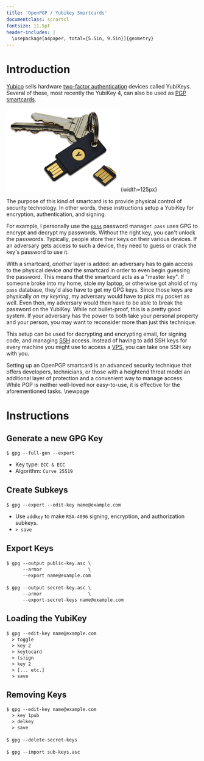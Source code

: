```yaml
---
title: 'OpenPGP / Yubikey Smartcards'
documentclass: scrartcl
fontsize: 11.5pt
header-includes: |
  \usepackage[a4paper, total={5.5in, 9.5in}]{geometry}
---
```


# Introduction

[Yubico](https://www.yubico.com) sells hardware [two-factor authentication](https://en.wikipedia.org/wiki/Multi-factor_authentication) devices called YubiKeys. Several of these, most recently the YubiKey 4, can also be used as [PGP](https://en.wikipedia.org/wiki/Pretty_Good_Privacy) [smartcards](https://en.wikipedia.org/wiki/OpenPGP_card).

![YubiKey 4 & Nano](yubikey4.png){width=125px}

The purpose of this kind of smartcard is to provide physical control of security technology. In other words, these instructions setup a YubiKey for encryption, authentication, and signing.

For example, I personally use the [`pass`](https://www.passwordstore.org/) password manager. `pass` uses GPG to encrypt and decrypt my passwords.  Without the right key, you can't unlock the passwords. Typically, people store their keys on their various devices. If an adversary gets access to such a device, they need to guess or crack the key's password to use it.

With a smartcard, *another* layer is added: an adversary has to gain access to the physical device *and* the smartcard in order to even begin guessing the password. This means that the smartcard acts as a "master key". If someone broke into my home, stole my laptop, or otherwise got ahold of my `pass` database, they'd also have to get my GPG keys. Since those keys are physically _on my keyring_, my adversary would have to pick my pocket as well. Even then, my adversary would then have to be able to break the password on the YubiKey. While not bullet-proof, this is a pretty good system. If your adversary has the power to both take your personal property and your person, you may want to reconsider more than just this technique.

This setup can be used for decrypting and encrypting email, for signing code, and managing [SSH](https://en.wikipedia.org/wiki/Secure_Shell) access. Instead of having to add SSH keys for every machine you might use to access a [VPS](https://en.wikipedia.org/wiki/Virtual_private_server), you can take one SSH key with you.

Setting up an OpenPGP smartcard is an advanced security technique that offers developers, technicians, or those with a heightend threat model an additional layer of protection and a convenient way to manage access. While PGP is neither well-loved nor easy-to-use, it is effective for the aforementioned tasks. 
\newpage

# Instructions
## Generate a new GPG Key

    $ gpg --full-gen --expert

  * Key type: `ECC & ECC`
  * Algorithm: `Curve 25519`

## Create Subkeys

    $ gpg --expert --edit-key name@example.com

* Use `addkey` to make `RSA-4096` signing, encryption, and authorization subkeys.
* `> save`

## Export Keys

    $ gpg --output public-key.asc \
          --armor                 \
          --export name@example.com

    $ gpg --output secret-key.asc \
          --armor                 \
          --export-secret-keys name@example.com

## Loading the YubiKey

    $ gpg --edit-key name@example.com
      > toggle
      > key 2
      > keytocard
      > (s)ign
      > key 2
      > [... etc.]
      > save

## Removing Keys

    $ gpg --edit-key name@example.com
      > key 1pub
      > delkey
      > save

    $ gpg --delete-secret-keys

    $ gpg --import sub-keys.asc
